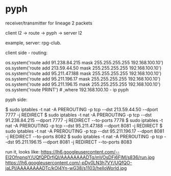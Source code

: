 pyph
====

receiver/transmitter for lineage 2 packets

client l2 -> route -> pyph -> server l2

example, server: rpg-club.

client side - routing:

os.system('route add 91.238.84.215 mask 255.255.255.255 192.168.100.10')
os.system('route add 213.59.44.50 mask 255.255.255.255 192.168.100.10')
os.system('route add 95.211.47.188 mask 255.255.255.255 192.168.100.10')
os.system('route add 95.211.196.17 mask 255.255.255.255 192.168.100.10')
os.system('route add 95.211.196.15 mask 255.255.255.255 192.168.100.10')
os.system('route PRINT') # ,where 192.168.100.10 - ip pyph

pyph side:

$ sudo iptables -t nat -A PREROUTING -p tcp --dst 213.59.44.50 --dport 7777 -j REDIRECT
$ sudo iptables -t nat -A PREROUTING -p tcp --dst 91.238.84.215 --dport 7777 -j REDIRECT --to-ports 7778
$ sudo iptables -t nat -A PREROUTING -p tcp --dst 95.211.47.188 --dport 8081 -j REDIRECT
$ sudo iptables -t nat -A PREROUTING -p tcp --dst 95.211.196.17 --dport 8081 -j REDIRECT --to-ports 8082
$ sudo iptables -t nat -A PREROUTING -p tcp --dst 95.211.196.15 --dport 8081 -j REDIRECT --to-ports 8083

run it, looks like: 
https://lh6.googleusercontent.com/--El2OfnpnqY/UQfQPDrfjQI/AAAAAAAADTg/mVOsDFi6FIM/s836/run.jpg
https://lh6.googleusercontent.com/-pDy0LN3h7VY/UQfQO-jaLPI/AAAAAAAADTc/kOl4Yn-wG38/s1103/helloWorld.jpg
